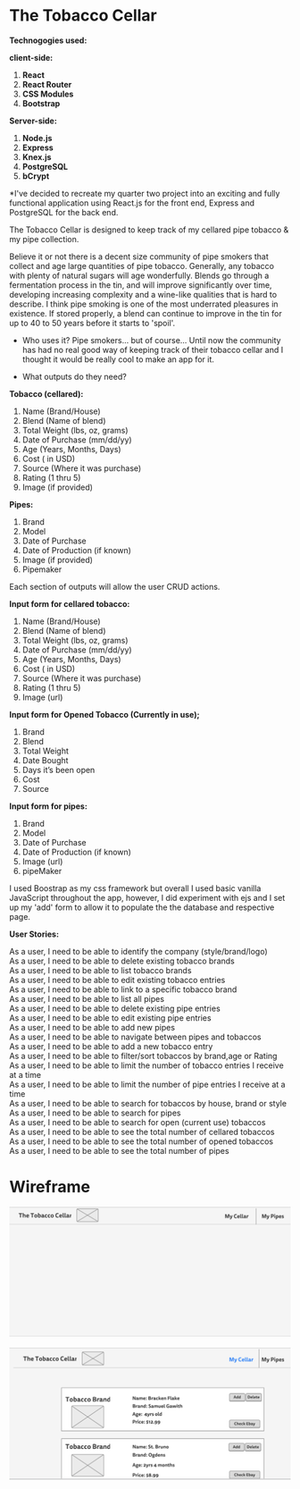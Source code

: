  # The Tobacco Cellar

**Technogogies used:**

**client-side:**

1. **React**
2. **React Router**
3. **CSS Modules**
4. **Bootstrap**

**Server-side:**

1. **Node.js**
2. **Express**
3. **Knex.js**
4. **PostgreSQL**
5. **bCrypt**


*I've decided to recreate my quarter two project into an exciting and fully functional application using React.js for the front end, Express and PostgreSQL for the back end.

The Tobacco Cellar is designed to keep track of my cellared pipe tobacco & my pipe collection.

Believe it or not there is a decent size community of pipe smokers that collect and age large quantities of pipe tobacco.  Generally, any tobacco with plenty of natural sugars will age wonderfully. Blends go through a fermentation process in the tin, and will improve significantly over time, developing increasing complexity and a wine-like qualities that is hard to describe. I think pipe smoking is one of the most underrated pleasures in existence. If stored properly, a blend can continue to improve in the tin for up to 40 to 50 years before it starts to 'spoil'.

* Who uses it?
Pipe smokers… but of course…
Until now the community has had no real good way of keeping track of their tobacco cellar and I thought it would be really cool to make an app for it.

* What outputs do they need?

**Tobacco (cellared):**                                                                               
1. Name (Brand/House)
2. Blend (Name of blend)
3. Total Weight (lbs, oz, grams)
4. Date of Purchase (mm/dd/yy)
5. Age (Years, Months, Days)
6. Cost ( in USD)
7. Source (Where it was purchase)
8. Rating (1 thru 5)
9. Image (if provided)


**Pipes:**
1. Brand
2. Model
3. Date of Purchase
4. Date of Production (if known)
5. Image (if provided)
6. Pipemaker

Each section of outputs will allow the user CRUD actions.


**Input form for cellared tobacco:**
1. Name (Brand/House)
2. Blend (Name of blend)
3. Total Weight (lbs, oz, grams)
4. Date of Purchase (mm/dd/yy)
5. Age (Years, Months, Days)
6. Cost ( in USD)
7. Source (Where it was purchase)
8. Rating (1 thru 5)
9. Image (url)

**Input form for Opened Tobacco (Currently in use);**
1. Brand
2. Blend
3. Total Weight
4. Date Bought
5. Days it’s been open
6. Cost
7. Source

**Input form for pipes:**
1. Brand
2. Model
3. Date of Purchase
4. Date of Production (if known)
5. Image (url)
6. pipeMaker

I used Boostrap as my css framework but overall I used basic vanilla JavaScript throughout the app, however, I did experiment with ejs and I set up my 'add' form to allow it to populate the the database and respective page.

**User Stories:**

As a user, I need to be able to identify the company (style/brand/logo)<br/>
As a user, I need to be able to delete existing tobacco brands<br/>
As a user, I need to be able to list tobacco brands<br/>
As a user, I need to be able to edit existing tobacco entries<br/>
As a user, I need to be able to link to a specific tobacco brand<br/>
As a user, I need to be able to list all pipes<br/>
As a user, I need to be able to delete existing pipe entries<br/>
As a user, I need to be able to edit existing pipe entries<br/>
As a user, I need to be able to add new pipes<br/>
As a user, I need to be able to navigate between pipes and tobaccos<br/>
As a user, I need to be able to add a new tobacco entry<br/>
As a user, I need to be able to filter/sort tobaccos by brand,age or Rating<br/>
As a user, I need to be able to limit the number of tobacco entries I receive at a time<br/>
As a user, I need to be able to limit the number of pipe entries I receive at a time<br/>
As a user, I need to be able to search for tobaccos by house, brand or style<br/>
As a user, I need to be able to search for pipes<br/>
As a user, I need to be able to search for open (current use) tobaccos<br/>
As a user, I need to be able to see the total number of cellared tobaccos<br/>
As a user, I need to be able to see the total number of opened tobaccos<br/>
As a user, I need to be able to see the total number of pipes<br/>

# Wireframe
![WireframeQ4](/src/assets/Pg1.png)
&nbsp;
![WireframeQ4](/src/assets/Pg2.png)



